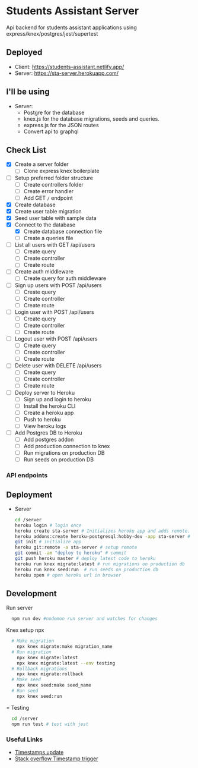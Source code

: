 # Students Assistant Server

Api backend for students assistant applications using express/knex/postgres/jest/supertest

## Deployed

- Client: <https://students-assistant.netlify.app/>
- Server: <https://sta-server.herokuapp.com/>

## I'll be using

- Server:
  - Postgre for the database
  - knex.js for the database migrations, seeds and queries.
  - express.js for the JSON routes
  - Convert api to graphql

## Check List

- [X] Create a server folder
  - [ ] Clone express knex boilerplate
- [ ] Setup preferred folder structure
  - [ ] Create controllers folder
  - [ ] Create error handler
  - [ ] Add GET `/` endpoint
- [x] Create database
- [x] Create user table migration
- [x] Seed user table with sample data
- [x] Connect to the database
  - [x] Create database connection file
  - [ ] Create a queries file
- [ ] List all users with GET /api/users
  - [ ] Create query
  - [ ] Create controller
  - [ ] Create route
- [ ] Create auth middleware
  - [ ] Create query for auth middleware
- [ ] Sign up users with POST /api/users
  - [ ] Create query
  - [ ] Create controller
  - [ ] Create route
- [ ] Login user with POST /api/users
  - [ ] Create query
  - [ ] Create controller
  - [ ] Create route
- [ ] Logout user with POST /api/users
  - [ ] Create query
  - [ ] Create controller
  - [ ] Create route
- [ ] Delete user with DELETE /api/users
  - [ ] Create query
  - [ ] Create controller
  - [ ] Create route
- [ ] Deploy server to Heroku
  - [ ] Sign up and login to heroku
  - [ ] Install the heroku CLI
  - [ ] Create a heroku app
  - [ ] Push to heroku
  - [ ] View heroku logs
- [ ] Add Postgres DB to Heroku
  - [ ] Add postgres addon
  - [ ] Add production connection to knex
  - [ ] Run migrations on production DB
  - [ ] Run seeds on production DB

### API endpoints

## Deployment

- Server

  ```sh
  cd /server
  heroku login # login once
  heroku create sta-server # Initializes heroku app and adds remote.
  heroku addons:create heroku-postgresql:hobby-dev -app sta-server # add a postgres db addon to your heroku app where plane-name = hobby-dev
  git init # initialize app
  heroku git:remote -a sta-server # setup remote
  git commit -am "deploy to heroku" # commit
  git push heroku master # deploy latest code to heroku
  heroku run knex migrate:latest # run migrations on production db
  heroku run knex seed:run  # run seeds on production db
  heroku open # open heroku url in browser
  ```

## Development

Run server

```sh
  npm run dev #nodemon run server and watches for changes
```

Knex setup npx

```sh
  # Make migration
    npx knex migrate:make migration_name
  # Run migration
    npx knex migrate:latest
    npx knex migrate:latest --env testing
  # Rollback migrations
    npx knex migrate:rollback
  # Make seed
    npx knex seed:make seed_name
  # Run seed
    npx knex seed:run
```

= Testing

```sh
  cd /server
  npm run test # test with jest
```

### Useful Links

- [Timestamps update](<https://dev.to/morz/knex-psql-updating-timestamps-like-a-pro-2fg6>)
- [Stack overflow Timestamp trigger](<https://stackoverflow.com/questions/36728899/knex-js-auto-update-trigger>)

